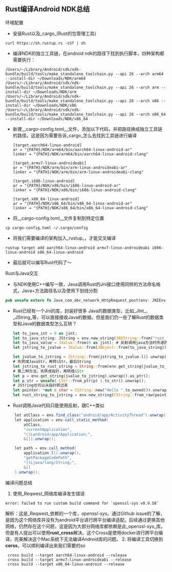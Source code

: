 
## Rust编译Android NDK总结

环境配置

+ 安装Rust以及_cargo_(Rust的包管理工具)
```
curl https://sh.rustup.rs -sSf | sh
```
+ 编译NDK的独立工具链，在android ndk的路径下找到执行脚本，四种架构都需要执行：
```
/Users/~/Library/Android/sdk/ndk-bundle/build/tools/make_standalone_toolchain.py --api 26 --arch arm64 --install-dir ~/Downloads/NDK/arm64
/Users/~/Library/Android/sdk/ndk-bundle/build/tools/make_standalone_toolchain.py --api 26 --arch arm --install-dir ~/Downloads/NDK/arm
/Users/~/Library/Android/sdk/ndk-bundle/build/tools/make_standalone_toolchain.py --api 26 --arch x86 --install-dir ~/Downloads/NDK/x86
/Users/~/Library/Android/sdk/ndk-bundle/build/tools/make_standalone_toolchain.py --api 26 --arch x86_64 --install-dir ~/Downloads/NDK/x86_64
```
+ 新建__cargo-config.toml__文件，添加以下代码，并把路径换成独立工具链的路径。这是因为需要告诉_cargo_怎么去找到工具链进行编译
	```
	[target.aarch64-linux-android]
	ar = "{PATH}/NDK/arm64/bin/aarch64-linux-android-ar"
	linker = "{PATH}/NDK/arm64/bin/aarch64-linux-android-clang"

	[target.armv7-linux-androideabi]
	ar = "{PATH}/NDK/arm/bin/arm-linux-androideabi-ar"
	linker = "{PATH}/NDK/arm/bin/arm-linux-androideabi-clang"

	[target.i686-linux-android]
	ar = "{PATH}/NDK/x86/bin/i686-linux-android-ar"
	linker = "{PATH}/NDK/x86/bin/i686-linux-android-clang"

	[target.x86_64-linux-android]
	ar = "{PATH}/NDK/x86_64/bin/x86_64-linux-android-ar"
	linker = "{PATH}/NDK/x86_64/bin/x86_64-linux-android-clang"
	```
+ 将__cargo-config.toml__文件复制到特定位置
```
cp cargo-config.toml ~/.cargo/config
```
+ 将我们需要编译的架构加入_rustup_，才能交叉编译
```
rustup target add aarch64-linux-android armv7-linux-androideabi i686-linux-android x86_64-linux-android
```
+ 最后就可以编写Rust代码了～

Rust与Java交互

+ 与NDK使用C++编写一致，Java调用Rust的Jni接口使用同样的方法命名格式，Java+方法路径名以及使用下划线分割
```rust
pub unsafe extern fn Java_com_abc_network_HttpRequest_post(env: JNIEnv, _: JClass, java_url: JString, java_param: JString) -> jstring
```
+ Rust已经有一个Jni的库，封装好很多 Java的数据类型，比如_JInt_、_JString_等，可以直接接收Java的数据。但是我们仍一些了解Rust的数据类型和Java的数据类型怎么互转？
	```rust
	let to_java_int = 0 as jint;
	let to_java_string: JString = env.new_string(JNIString::from("rust_string")).unwrap();
	let to_java_value = JValue::from(0 as jint); # 反射调用java方法时传递的参数都是JValue
	let jstring_to_jvalue = JValue::from(JObject::from(to_java_string));

	let jvalue_to_jstring = JString::from(jstring_to_jvalue.l().unwrap())
	# 先转成JavaStr，再转&Str，最后String
	let jstring_to_rust_string = String::from(env.get_string(jvalue_to_jstring).unwrap().to_str().unwrap())
	# 第二种方法，先转成指针，再转成&Str
	let p = env.get_string(jvalue_to_jstring).unwrap().as_ptr();
	let p_str = unsafe{ CStr::from_ptr(p) }.to_str().unwrap();
	# JString也可以从指针转过来
	let pointer: *mut c_char = CString::new("Hello ".to_owned()).unwrap().into_raw()
	let rust_string_to_jstring = env.new_string(CString::from_raw(pointer).to_str().unwrap())
	```
+ Rust调用Java代码只能使用反射，跟C++类似
```java
    let atClass = env.find_class("android/app/ActivityThread").unwrap();
    let application = env.call_static_method(
        atClass,
        "currentApplication",
        "()Landroid/app/Application;",
        &[]).unwrap();

    let path = env.call_method(
        application.l().unwrap(),
        "getPackageCodePath",
        "()Ljava/lang/String;",
        &[]
    ).unwrap();
```


编译问题总结

1. 使用_Reqwest_网络库编译发生错误
```
error: failed to run custom build command for `openssl-sys v0.9.58`
```
解析：这是_Reqwest_依赖的一个库，_openssl-sys_。通过Github issue的了解，是因为这个网络库并没有为android平台进行跨平台编译适配。后续通过更换其他网络，仍然存在这个问题，这是因为大部分网络库都依赖是此_openssl-sys_库。但是有人提出可以使用**rust_cross**解决。这个Cross是使用docker进行跨平台编译，完美解决这个Mac系统下无法编译Android库的问题。
2. 将编译工具切换到**corss**，可以顺利编译出来我们需要的so
```
 cross build --target aarch64-linux-android --release
 cross build --target armv7-linux-androideabi --release
 cross build --target x86_64-linux-android --release
```
